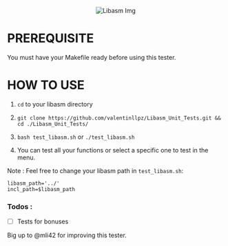<p align="center">
  <img src="https://user-images.githubusercontent.com/54294833/83541707-497e1380-a4fa-11ea-82ed-a974dd96a910.png"
       title="Libasm Img">
</p>

# PREREQUISITE

You must have your Makefile ready before using this tester.

# HOW TO USE

1. `cd` to your libasm directory

2. `git clone https://github.com/valentinllpz/Libasm_Unit_Tests.git && cd ./Libasm_Unit_Tests/`

3. `bash test_libasm.sh` or `./test_libasm.sh`

4. You can test all your functions or select a specific one to test in the menu.

Note : Feel free to change your libasm path in `test_libasm.sh`:
```
libasm_path='../'
incl_path=$libasm_path
```

### Todos :
- [ ] Tests for bonuses

Big up to @mli42 for improving this tester. 
